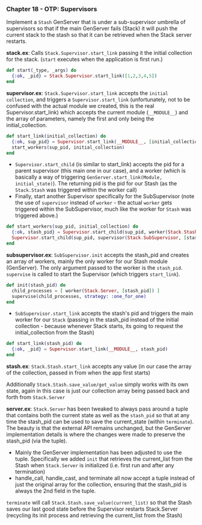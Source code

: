 ### Chapter 18 - OTP: Supervisors

Implement a `Stash` GenServer that is under a sub-supervisor umbrella of supervisors so that if the main GenServer fails (Stack) it will push the current stack to the stash so that it can be retrieved when the Stack server restarts.

__stack.ex__: Calls `Stack.Supervisor.start_link` passing it the initial collection for the stack. (`start` executes when the application is first run.)

```elixir
def start(_type, _args) do
  {:ok, _pid} = Stack.Supervisor.start_link([1,2,3,4,5])
end
```

__supervisor.ex__: `Stack.Supervisor.start_link` accepts the `initial collection`, and triggers a `Supervisor.start_link` (unfortunately, not to be confused with the actual module we created, this is the real Supervisor.start_link) which accepts the current module (`__MODULE__`) and the array of parameters, namely the first and only being the initial_collection.

```elixir
def start_link(initial_collection) do
  {:ok, sup_pid} = Supervisor.start_link(__MODULE__, [initial_collection])
  start_workers(sup_pid, initial_collection)
end
```

* `Supervisor.start_child` (is similar to start_link) accepts the pid for a parent supervisor (this main one in our case), and a worker (which is basically a way of triggering `GenServer.start_link(Module, initial_state)`).  The returning pid is the pid for our Stash (as the `Stack.Stash` was triggered within the worker call)
* Finally, start another Supervisor specifically for the SubSupervisor (note the use of `supervisor` instead of `worker` - the actual `worker` gets triggered within the SubSupervisor, much like the worker for `Stash` was triggered above.)

```elixir
def start_workers(sup_pid, initial_collection) do
  {:ok, stash_pid} = Supervisor.start_child(sup_pid, worker(Stack.Stash, [initial_collection]))
  Supervisor.start_child(sup_pid, supervisor(Stack.SubSupervisor, [stash_pid]))
end
```

__subsupervisor.ex__:
`SubSupervisor.init` accepts the stash_pid and creates an array of workers, mainly the only worker for our Stash module (GenServer). The only argument passed to the worker is the `stash_pid`. `supervise` is called to start the Supervisor (which triggers `start_link`).

```elixir
def init(stash_pid) do
  child_processes = [ worker(Stack.Server, [stash_pid]) ]
  supervise(child_processes, strategy: :one_for_one)
end
```

* `SubSupervisor.start_link` accepts the stash's pid and triggers the main worker for our `Stack` (passing in the stash_pid instead of the initial collection - because whenever Stack starts, its going to request the initial_collection from the Stash)

```elixir
def start_link(stash_pid) do
  {:ok, _pid} = Supervisor.start_link(__MODULE__, stash_pid)
end
```

__stash.ex__: `Stack.Stash.start_link` accepts any value (in our case the array of the collection, passed in from when the app first starts)

Additionally `Stack.Stash.save_value/get_value` simply works with its own state, again in this case is just our collection array being passed back and forth from `Stack.Server`

__server.ex__:
`Stack.Server` has been tweaked to always pass around a tuple that contains both the current state as well as the `stash_pid` so that at any time the stash_pid can be used to save the current_state (within `terminate`).  The beauty is that the external API remains unchanged, but the GenServer implementation details is where the changes were made to preserve the stash_pid (via the tuple).
  * Mainly the GenServer implementation has been adjusted to use the tuple.  Specifically we added `init` that retrieves the current_list from the Stash when `Stack.Server` is initialized (i.e. first run and after any termination)
  * handle_call, handle_cast, and terminate all now accept a tuple instead of just the original array for the collection, ensuring that the stash_pid is always the 2nd field in the tuple.

`terminate` will call `Stack.Stash.save_value(current_list)` so that the Stash saves our last good state before the Supervisor restarts Stack.Server (recycling its init process and retrieving the current_list from the Stash)
